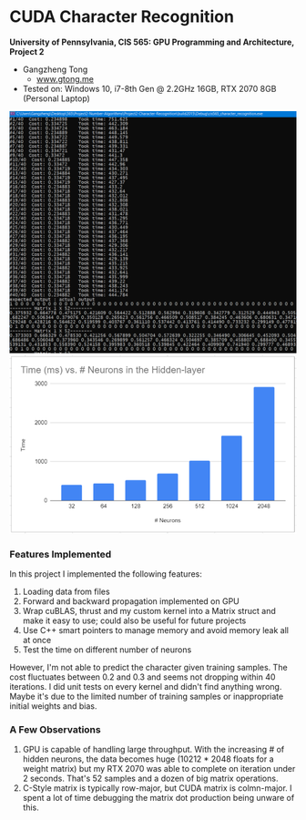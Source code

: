 CUDA Character Recognition
======================

**University of Pennsylvania, CIS 565: GPU Programming and Architecture, Project 2**

* Gangzheng Tong
  * www.gtong.me
* Tested on: Windows 10, i7-8th Gen @ 2.2GHz 16GB, RTX 2070 8GB (Personal Laptop)

![Screenshot](img/output.png)
![Screenshot](img/time_neurons.PNG)

### Features Implemented
In this project I implemented the following features:
1. Loading data from files
2. Forward and backward propagation implemented on GPU
3. Wrap cuBLAS, thrust and my custom kernel into a Matrix struct and make it easy to use; could also be useful for future projects
4. Use C++ smart pointers to manage memory and avoid memory leak all at once
5. Test the time on different number of neurons

However, I'm not able to predict the character given training samples. The cost fluctuates between 0.2 and 0.3 and seems not dropping within 40 iterations. I did unit tests on every kernel and didn't find anything wrong. Maybe it's due to the limited number of training samples or inappropriate initial weights and bias.

### A Few Observations
1. GPU is capable of handling large throughput. With the increasing # of hidden neurons, the data becomes huge (10212 * 2048 floats for a weight matrix) but my RTX 2070 was able to complete on iteration under 2 seconds. That's 52 samples and a dozen of big matrix operations. 
2. C-Style matrix is typically row-major, but CUDA matrix is colmn-major. I spent a lot of time debugging the matrix dot production being unware of this.
